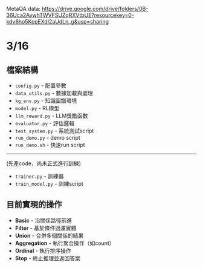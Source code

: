 MetaQA data: https://drive.google.com/drive/folders/0B-36Uca2AvwhTWVFSUZqRXVtbUE?resourcekey=0-kdv6ho5KcpEXdI2aUdLn_g&usp=sharing

# 3/16
## 檔案結構
- `config.py` - 配置參數
- `data_utils.py` - 數據加載與處理
- `kg_env.py` - 知識圖譜環境
- `model.py` - RL模型
- `llm_reward.py` - LLM獎勵函數
- `evaluator.py` - 評估邏輯
- `test_system.py` - 系統測試script
- `run_demo.py` - demo script
- `run_demo.sh` - 快速run script
------------------------------------------------------
(先產code，尚未正式進行訓練)
- `trainer.py` - 訓練器
- `train_model.py` - 訓練script

## 目前實現的操作
- **Basic** - 沿關係路徑前進
- **Filter** - 基於條件過濾實體
- **Union** - 合併多個關係的結果
- **Aggregation** - 執行聚合操作（如count）
- **Ordinal** - 執行排序操作
- **Stop** - 終止推理並返回答案
